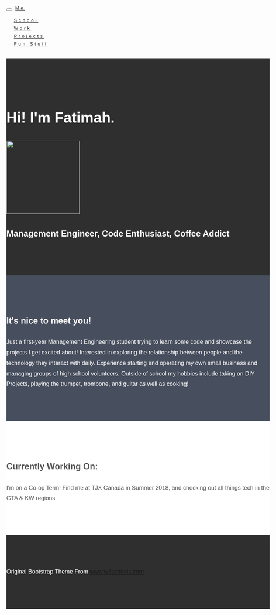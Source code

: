 <html lang="en">
<head>
  <!-- Theme Made By www.w3schools.com - No Copyright -->
  <title>Fatimah Areola</title>
  <meta charset="utf-8">
  <meta name="viewport" content="width=device-width, initial-scale=1">
  <link rel="stylesheet" href="https://maxcdn.bootstrapcdn.com/bootstrap/3.3.7/css/bootstrap.min.css">
  <link href="https://fonts.googleapis.com/css?family=Montserrat" rel="stylesheet">
  <script src="https://ajax.googleapis.com/ajax/libs/jquery/3.3.1/jquery.min.js"></script>
  <script src="https://maxcdn.bootstrapcdn.com/bootstrap/3.3.7/js/bootstrap.min.js"></script>
  <link rel="stylesheet" href="https://cdnjs.cloudflare.com/ajax/libs/font-awesome/4.7.0/css/font-awesome.min.css">
  
  <style>
  body {
      font: 20px Montserrat, sans-serif;
      line-height: 1.8;
      color: #f5f6f7;
  }
  p {font-size: 16px;}
  .margin {margin-bottom:}
  .bg-1 { 
      background-color: #1abc9c; /* Green */
      color: #ffffff;
  }
  .bg-2 { 
      background-color: #474e5d; /* Dark Blue */
      color: #ffffff;
  }
  .bg-3 { 
      background-color: #ffffff; /* White */
      color: #555555;
  }
  .bg-4 { 
      background-color: #2f2f2f; /* Black Gray */
      color: #fff;
  }
  .container-fluid {
      padding-top: 70px;
      padding-bottom: 70px;
  }
  .navbar {
      padding-top: 15px;
      padding-bottom: 15px;
      border: 0;
      border-radius: 0;
      margin-bottom: 0;
      font-size: 12px;
      letter-spacing: 5px;
  }
  .navbar-nav  li a:hover {
      color: #ffffff
  }
  </style>
</head>
<body>

<!-- Navbar -->
<nav class="navbar navbar-default">
  <div class="container">
    <div class="navbar-header">
      <button type="button" class="navbar-toggle" data-toggle="collapse" data-target="#myNavbar">
        <span class="icon-bar"></span>
        <span class="icon-bar"></span>
        <span class="icon-bar"></span>       
        <span class="icon-bar"></span>                 
      </button>
      <a class="navbar-brand" href="#">Me</a>
    </div>
    <div class="collapse navbar-collapse" id="myNavbar">
      <ul class="nav navbar-nav navbar-right">
        <li><a href="fatimahareola.github.io/school">School</a></li>
        <li><a href="fatimahareola.github.io/work">Work</a></li>
        <li><a href="fatimahareola.github.io/projects">Projects</a></li>
        <li><a href="fatimahareola.github.io/funstuff">Fun Stuff</a></li>
      </ul>
    </div>
  </div>
</nav>

<!-- First Container -->
<div class="container-fluid bg-4 text-center">
  <h1 class="margin">Hi! I'm Fatimah.</h1>
  <img id="Me!" src="https://render.bitstrips.com/v2/cpanel/a41da708-81e9-4ec3-9364-9d8748f7063d-7038c776-e541-4fb2-9a81-4e207a275409-v1.png?transparent=1&palette=1" width="200" height="200">
  <h3>Management Engineer, Code Enthusiast, Coffee Addict </h3>
</div>

<!-- Second Container -->
<div class="container-fluid bg-2 text-center">
  <h3 class="margin">It's nice to meet you!</h3>
  <p>Just a first-year Management Engineering student trying to learn some code and showcase the projects I get excited about! Interested in exploring the relationship between people and the technology they interact with daily. Experience starting and operating my own small business and managing groups of high school volunteers. Outside of school my hobbies include taking on DIY Projects, playing the trumpet, trombone, and guitar as well as cooking! </p>
</div>

<!-- Third Container (Grid) -->
<div class="container-fluid bg-3 text-center">    
 <a class="btn" href="https://drive.google.com/open?id=1sSzU5Uqlr30FEs0oV4kj55-6X1kfJtP6" title="Resume" onkeypress="window.open(this.href); return false;">
        <i class="fa fa-file-text-o fa-3x" aria-hidden="true"></i>
    </a> 
    <h3 class="">Currently Working On:</h3>
      <p>I'm on a Co-op Term! Find me at TJX Canada in Summer 2018, and checking out all things tech in the GTA & KW regions.</p> 
    </div>
<!-- Footer -->
<footer class="container-fluid bg-4 text-center">
  <p>Original Bootstrap Theme From <a href="https://www.w3schools.com">www.w3schools.com</a></p> 
</footer>

</body>
